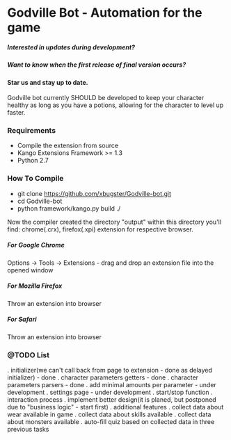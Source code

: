 # Godville Bot - Automation for the game

##### Interested in updates during development?
##### Want to know when the first release of final version occurs?
#### Star us and stay up to date.

Godville bot currently SHOULD be developed to keep your character healthy as long as you have a potions, allowing for the character to level up faster.

### Requirements

* Compile the extension from source
* Kango Extensions Framework >= 1.3
* Python 2.7

### How To Compile
* git clone https://github.com/xbugster/Godville-bot.git
* cd Godville-bot
* python framework/kango.py build ./

Now the compiler created the directory "output" within this directory you'll find:
chrome(.crx), firefox(.xpi) extension for respective browser.

##### For Google Chrome
Options -> Tools -> Extensions - drag and drop an extension file into the opened window

##### For Mozilla Firefox
Throw an extension into browser

##### For Safari
Throw an extension into browser

### @TODO List
. initializer(we can't call back from page to extension - done as delayed initializer) - done
. character parameters getters - done
. character parameters parsers - done
. add minimal amounts per parameter - under development
. settings page - under development
. start/stop function
. interaction process
. implement better design(it is planed, but postponed due to "business logic" - start first)
. additional features
. collect data about wear available in game
. collect data about skills available
. collect data about monsters available
. auto-fill quiz based on collected data in three previous tasks